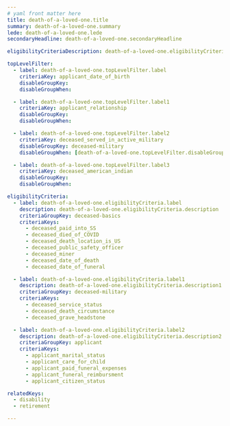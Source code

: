 ```yaml
---
# yaml front matter here
title: death-of-a-loved-one.title
summary: death-of-a-loved-one.summary
lede: death-of-a-loved-one.lede
secondaryHeadline: death-of-a-loved-one.secondaryHeadline

eligibilityCriteriaDescription: death-of-a-loved-one.eligibilityCriteriaDescription

topLevelFilter:
  - label: death-of-a-loved-one.topLevelFilter.label
    criteriaKey: applicant_date_of_birth
    disableGroupKey:
    disableGroupWhen:

  - label: death-of-a-loved-one.topLevelFilter.label1
    criteriaKey: applicant_relationship
    disableGroupKey:
    disableGroupWhen:

  - label: death-of-a-loved-one.topLevelFilter.label2
    criteriaKey: deceased_served_in_active_military
    disableGroupKey: deceased-military
    disableGroupWhen: [death-of-a-loved-one.topLevelFilter.disableGroupWhen]

  - label: death-of-a-loved-one.topLevelFilter.label3
    criteriaKey: deceased_american_indian
    disableGroupKey:
    disableGroupWhen:

eligibilityCriteria:
  - label: death-of-a-loved-one.eligibilityCriteria.label
    description: death-of-a-loved-one.eligibilityCriteria.description
    criteriaGroupKey: deceased-basics
    criteriaKeys:
      - deceased_paid_into_SS
      - deceased_died_of_COVID
      - deceased_death_location_is_US
      - deceased_public_safety_officer
      - deceased_miner
      - deceased_date_of_death
      - deceased_date_of_funeral

  - label: death-of-a-loved-one.eligibilityCriteria.label1
    description: death-of-a-loved-one.eligibilityCriteria.description1
    criteriaGroupKey: deceased-military
    criteriaKeys:
      - deceased_service_status
      - deceased_death_circumstance
      - deceased_grave_headstone

  - label: death-of-a-loved-one.eligibilityCriteria.label2
    description: death-of-a-loved-one.eligibilityCriteria.description2
    criteriaGroupKey: applicant
    criteriaKeys:
      - applicant_marital_status
      - applicant_care_for_child
      - applicant_paid_funeral_expenses
      - applicant_funeral_reimbursment
      - applicant_citizen_status

relatedKeys:
  - disability
  - retirement

---
```

